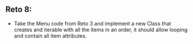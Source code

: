 ## Reto 8: 
- Take the Menu code from Reto 3 and implement a new Class that creates and iterable with all the items in an order, it should allow looping and contain all item attributes.
